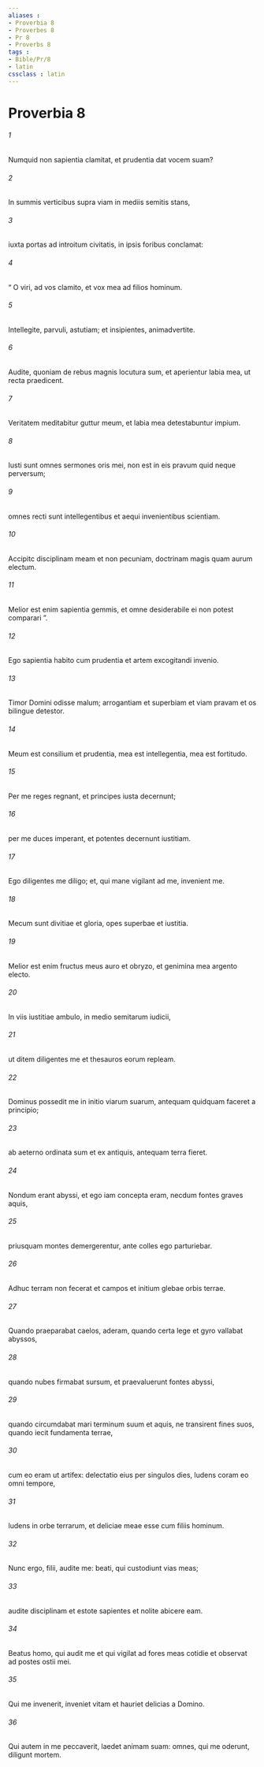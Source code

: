 ```yaml
---
aliases : 
- Proverbia 8
- Proverbes 8
- Pr 8
- Proverbs 8
tags : 
- Bible/Pr/8
- latin
cssclass : latin
---
```


# Proverbia 8

###### 1
Numquid non sapientia clamitat, et prudentia dat vocem suam?
###### 2
In summis verticibus supra viam in mediis semitis stans,
###### 3
iuxta portas ad introitum civitatis, in ipsis foribus conclamat:
###### 4
“ O viri, ad vos clamito, et vox mea ad filios hominum.
###### 5
Intellegite, parvuli, astutiam; et insipientes, animadvertite.
###### 6
Audite, quoniam de rebus magnis locutura sum, et aperientur labia mea, ut recta praedicent.
###### 7
Veritatem meditabitur guttur meum, et labia mea detestabuntur impium.
###### 8
Iusti sunt omnes sermones oris mei, non est in eis pravum quid neque perversum;
###### 9
omnes recti sunt intellegentibus et aequi invenientibus scientiam.
###### 10
Accipitc disciplinam meam et non pecuniam, doctrinam magis quam aurum electum.
###### 11
Melior est enim sapientia gemmis, et omne desiderabile ei non potest comparari ”.
###### 12
Ego sapientia habito cum prudentia et artem excogitandi invenio.
###### 13
Timor Domini odisse malum; arrogantiam et superbiam et viam pravam et os bilingue detestor.
###### 14
Meum est consilium et prudentia, mea est intellegentia, mea est fortitudo.
###### 15
Per me reges regnant, et principes iusta decernunt;
###### 16
per me duces imperant, et potentes decernunt iustitiam.
###### 17
Ego diligentes me diligo; et, qui mane vigilant ad me, invenient me.
###### 18
Mecum sunt divitiae et gloria, opes superbae et iustitia.
###### 19
Melior est enim fructus meus auro et obryzo, et genimina mea argento electo.
###### 20
In viis iustitiae ambulo, in medio semitarum iudicii,
###### 21
ut ditem diligentes me et thesauros eorum repleam.
###### 22
Dominus possedit me in initio viarum suarum, antequam quidquam faceret a principio;
###### 23
ab aeterno ordinata sum et ex antiquis, antequam terra fieret.
###### 24
Nondum erant abyssi, et ego iam concepta eram, necdum fontes graves aquis,
###### 25
priusquam montes demergerentur, ante colles ego parturiebar.
###### 26
Adhuc terram non fecerat et campos et initium glebae orbis terrae.
###### 27
Quando praeparabat caelos, aderam, quando certa lege et gyro vallabat abyssos,
###### 28
quando nubes firmabat sursum, et praevaluerunt fontes abyssi,
###### 29
quando circumdabat mari terminum suum et aquis, ne transirent fines suos, quando iecit fundamenta terrae,
###### 30
cum eo eram ut artifex: delectatio eius per singulos dies, ludens coram eo omni tempore,
###### 31
ludens in orbe terrarum, et deliciae meae esse cum filiis hominum.
###### 32
Nunc ergo, filii, audite me: beati, qui custodiunt vias meas;
###### 33
audite disciplinam et estote sapientes et nolite abicere eam.
###### 34
Beatus homo, qui audit me et qui vigilat ad fores meas cotidie et observat ad postes ostii mei.
###### 35
Qui me invenerit, inveniet vitam et hauriet delicias a Domino.
###### 36
Qui autem in me peccaverit, laedet animam suam: omnes, qui me oderunt, diligunt mortem.
